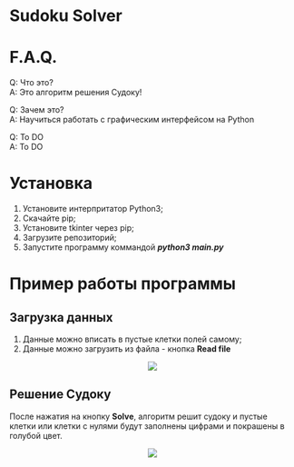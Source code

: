 <h1>Sudoku Solver</h1>
<h1>F.A.Q.</h1>

Q: Что это? <br>
A: Это алгоритм решения Судоку!

Q: Зачем это?<br>
A: Научиться работать с графическим интерфейсом на Python

Q: To DO<br>
A: To DO

<h1>Установка</h1>

  1. Установите интерпритатор Python3;
  2. Скачайте pip;
  3. Установите tkinter через pip;
  4. Загрузите репозиторий;
  5. Запустите программу коммандой ***python3 main.py***

<h1>Пример работы программы</h1>

<h2>Загрузка данных</h2>

  1. Данные можно вписать в пустые клетки полей самому;
  2. Данные можно загрузить из файла - кнопка **Read file**

<p align="center"><img src="https://github.com/KiryuxaMC/Images/blob/master/Sudoku_Im/read_file.png"></p>

<h2>Решение Судоку</h2>

  После нажатия на кнопку **Solve**, алгоритм решит судоку и пустые клетки или клетки с нулями будут заполнены цифрами и покрашены в голубой цвет.

<p align="center"><img src="https://github.com/KiryuxaMC/Images/blob/master/Sudoku_Im/solev.png"></p>
